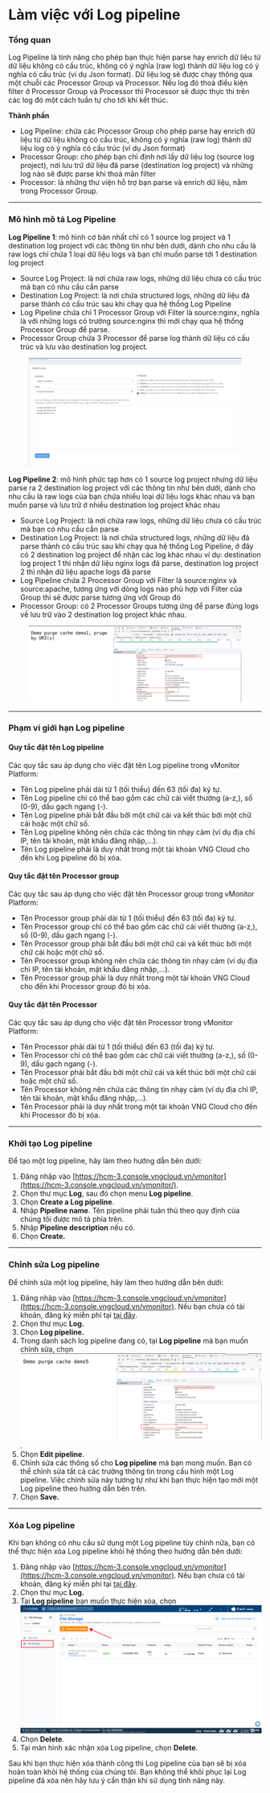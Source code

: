 # Làm việc với Log pipeline

### Tổng quan <a href="#lamviecvoilogpipeline-tongquan" id="lamviecvoilogpipeline-tongquan"></a>

Log Pipeline là tính năng cho phép bạn thực hiện parse hay enrich dữ liệu từ dữ liệu không có cấu trúc, không có ý nghĩa (raw log) thành dữ liệu log có ý nghĩa có cấu trúc (ví dụ Json format). Dữ liệu log sẽ được chạy thông qua một chuỗi các Processor Group và Processor. Nếu log đó thoả điều kiện filter ở Processor Group và Processor thì Processor sẽ được thực thi trên các log đó một cách tuần tự cho tới khi kết thúc.

**Thành phần**

* Log Pipeline: chứa các Processor Group cho phép parse hay enrich dữ liệu từ dữ liệu không có cấu trúc, không có ý nghĩa (raw log) thành dữ liệu log có ý nghĩa có cấu trúc (ví dụ Json format)
* Processor Group: cho phép bạn chỉ định nơi lấy dữ liệu log (source log project), nơi lưu trữ dữ liệu đã parse (destination log project) và những log nào sẽ được parse khi thoả mãn filter
* Processor: là những thư viện hỗ trợ bạn parse và enrich dữ liệu, nằm trong Processor Group.

***

### **Mô hình mô tả Log Pipeline**

**Log Pipeline 1**: mô hình cơ bản nhất chỉ có 1 source log project và 1 destination log project với các thông tin như bên dưới, dành cho nhu cầu là raw logs chỉ chứa 1 loại dữ liệu logs và bạn chỉ muốn parse tới 1 destination log project

* Source Log Project: là nơi chứa raw logs, những dữ liệu chưa có cấu trúc mà bạn có nhu cầu cần parse
* Destination Log Project: là nơi chứa structured logs, những dữ liệu đã parse thành có cấu trúc sau khi chạy qua hệ thống Log Pipeline
* Log Pipeline chứa chỉ 1 Processor Group với Filter là source:nginx, nghĩa là với những logs có trường source:nginx thì mới chạy qua hệ thống Processor Group để parse.
* Processor Group chứa 3 Processor để parse log thành dữ liệu có cấu trúc và lưu vào destination log project.

<figure><img src="../../../../.gitbook/assets/image (314).png" alt=""><figcaption></figcaption></figure>

**Log Pipeline 2**: mô hình phức tạp hơn có 1 source log project nhưng dữ liệu parse ra 2 destination log project với các thông tin như bên dưới, dành cho nhu cầu là raw logs của bạn chứa nhiều loại dữ liệu logs khác nhau và bạn muốn parse và lưu trữ ở nhiều destination log project khác nhau

* Source Log Project: là nơi chứa raw logs, những dữ liệu chưa có cấu trúc mà bạn có nhu cầu cần parse
* Destination Log Project: là nơi chứa structured logs, những dữ liệu đã parse thành có cấu trúc sau khi chạy qua hệ thống Log Pipeline, ở đây có 2 destination log project để nhận các log khác nhau ví dụ: destination log project 1 thì nhận dữ liệu nginx logs đã parse, destination log project 2 thì nhận dữ liệu apache logs đã parse
* Log Pipeline chứa 2 Processor Group với Filter là source:nginx và source:apache, tương ứng với dòng logs nào phù hợp với Filter của Group thì sẽ được parse tương ứng với Group đó
* Processor Group: có 2 Processor Groups tương ứng để parse đúng logs về lưu trữ vào 2 destination log project khác nhau.

<figure><img src="../../../../.gitbook/assets/image (315).png" alt=""><figcaption></figcaption></figure>

***

### Phạm vi giới hạn Log pipeline <a href="#lamviecvoilogpipeline-phamvigioihanlogpipeline" id="lamviecvoilogpipeline-phamvigioihanlogpipeline"></a>

#### Quy tắc đặt tên Log pipeline <a href="#lamviecvoilogpipeline-quytacdattenlogpipeline" id="lamviecvoilogpipeline-quytacdattenlogpipeline"></a>

Các quy tắc sau áp dụng cho việc đặt tên Log pipeline trong vMonitor Platform:

* Tên Log pipeline phải dài từ 1 (tối thiểu) đến 63 (tối đa) ký tự.
* Tên Log pipeline chỉ có thể bao gồm các chữ cái viết thường (a-z,), số (0-9), dấu gạch ngang (-).
* Tên Log pipeline phải bắt đầu bởi một chữ cái và kết thúc bởi một chữ cái hoặc một chữ số.
* Tên Log pipeline không nên chứa các thông tin nhạy cảm (ví dụ địa chỉ IP, tên tài khoản, mật khẩu đăng nhập,...).&#x20;
* Tên Log pipeline phải là duy nhất trong một tài khoản VNG Cloud cho đến khi Log pipeline đó bị xóa.&#x20;

#### Quy tắc đặt tên Processor group <a href="#lamviecvoilogpipeline-quytacdattenprocessorgroup" id="lamviecvoilogpipeline-quytacdattenprocessorgroup"></a>

Các quy tắc sau áp dụng cho việc đặt tên Processor group trong vMonitor Platform:

* Tên Processor group phải dài từ 1 (tối thiểu) đến 63 (tối đa) ký tự.
* Tên Processor group chỉ có thể bao gồm các chữ cái viết thường (a-z,), số (0-9), dấu gạch ngang (-).
* Tên Processor group phải bắt đầu bởi một chữ cái và kết thúc bởi một chữ cái hoặc một chữ số.
* Tên Processor group không nên chứa các thông tin nhạy cảm (ví dụ địa chỉ IP, tên tài khoản, mật khẩu đăng nhập,...).&#x20;
* Tên Processor group phải là duy nhất trong một tài khoản VNG Cloud cho đến khi Processor group đó bị xóa.&#x20;

#### Quy tắc đặt tên Processor <a href="#lamviecvoilogpipeline-quytacdattenprocessor" id="lamviecvoilogpipeline-quytacdattenprocessor"></a>

Các quy tắc sau áp dụng cho việc đặt tên Processor trong vMonitor Platform:

* Tên Processor phải dài từ 1 (tối thiểu) đến 63 (tối đa) ký tự.
* Tên Processor chỉ có thể bao gồm các chữ cái viết thường (a-z,), số (0-9), dấu gạch ngang (-).
* Tên Processor phải bắt đầu bởi một chữ cái và kết thúc bởi một chữ cái hoặc một chữ số.
* Tên Processor không nên chứa các thông tin nhạy cảm (ví dụ địa chỉ IP, tên tài khoản, mật khẩu đăng nhập,...).&#x20;
* Tên Processor phải là duy nhất trong một tài khoản VNG Cloud cho đến khi Processor đó bị xóa.&#x20;

***

### Khởi tạo Log pipeline <a href="#lamviecvoilogpipeline-khoitaologpipeline" id="lamviecvoilogpipeline-khoitaologpipeline"></a>

Để tạo một log pipeline, hãy làm theo hướng dẫn bên dưới:

1. Đăng nhập vào [https://hcm-3.console.vngcloud.vn/vmonitor](https://hcm-3.console.vngcloud.vn/vmonitor/).
2. Chọn thư mục **Log**, sau đó chọn menu **Log pipeline**.
3. Chọn **Create a Log pipeline**.
4. Nhập **Pipeline name**. Tên pipeline phải tuân thủ theo quy định của chúng tôi được mô tả phía trên.
5. Nhập **Pipeline description** nếu có.
6. Chọn **Create.**

***

### Chỉnh sửa Log pipeline <a href="#lamviecvoilogpipeline-chinhsualogpipeline" id="lamviecvoilogpipeline-chinhsualogpipeline"></a>

Để chỉnh sửa một log pipeline, hãy làm theo hướng dẫn bên dưới:

1. Đăng nhập vào [https://hcm-3.console.vngcloud.vn/vmonitor](https://hcm-3.console.vngcloud.vn/vmonitor). Nếu bạn chưa có tài khoản, đăng ký miễn phí tại [tại đây](https://register.vngcloud.vn/signup).
2. Chọn thư mục **Log.**
3. Chọn **Log pipeline.**
4. Trong danh sách log pipeline đang có, tại **Log pipeline** mà bạn muốn chỉnh sửa, chọn <img src="../../../../.gitbook/assets/image (316).png" alt="" data-size="line">.
5. Chọn **Edit pipeline**.
6. Chỉnh sửa các thông số cho **Log pipeline** mà bạn mong muốn. Bạn có thể chỉnh sửa tất cả các trường thông tin trong cấu hình một Log pipeline. Việc chỉnh sửa này tương tự như khi bạn thực hiện tạo mới một Log pipeline theo hướng dẫn bên trên.
7. Chọn **Save.**

***

### Xóa Log pipeline <a href="#lamviecvoilogpipeline-xoalogpipeline" id="lamviecvoilogpipeline-xoalogpipeline"></a>

Khi bạn không có nhu cầu sử dụng một Log pipeline tùy chỉnh nữa, bạn có thể thực hiện xóa Log pipeline khỏi hệ thống theo hướng dẫn bên dưới:&#x20;

1. Đăng nhập vào [https://hcm-3.console.vngcloud.vn/vmonitor](https://hcm-3.console.vngcloud.vn/vmonitor). Nếu bạn chưa có tài khoản, đăng ký miễn phí tại [tại đây](https://register.vngcloud.vn/signup).
2. Chọn thư mục **Log.**
3. Tại **Log pipeline** bạn muốn thực hiện xóa, chọn <img src="../../../../.gitbook/assets/image (317).png" alt="" data-size="line">
4. Chọn **Delete**.
5. Tại màn hình xác nhận xóa Log pipeline, chọn **Delete**.

Sau khi bạn thực hiện xóa thành công thì Log pipeline của bạn sẽ bị xóa hoàn toàn khỏi hệ thống của chúng tôi. Bạn không thể khôi phục lại Log pipeline đã xóa nên hãy lưu ý cẩn thận khi sử dụng tính năng này.&#x20;
